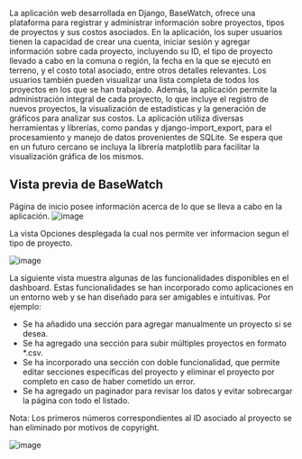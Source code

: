 La aplicación web desarrollada en Django, BaseWatch, ofrece una plataforma para registrar y administrar información sobre proyectos, tipos de proyectos y sus costos asociados.
En la aplicación, los super usuarios tienen la capacidad de crear una cuenta, iniciar sesión y agregar información sobre cada proyecto, incluyendo su ID, el tipo de proyecto llevado a cabo en la comuna o región, la fecha en la que se ejecutó en terreno, y el costo total asociado, entre otros detalles relevantes. Los usuarios también pueden visualizar una lista completa de todos los proyectos en los que se han trabajado.
Además, la aplicación permite la administración integral de cada proyecto, lo que incluye el registro de nuevos proyectos, la visualización de estadísticas y la generación de gráficos para analizar sus costos. La aplicación utiliza diversas herramientas y librerías, como pandas y django-import_export, para el procesamiento y manejo de datos provenientes de SQLite. Se espera que en un futuro cercano se incluya la librería matplotlib para facilitar la visualización gráfica de los mismos.

## Vista previa de BaseWatch
Página de inicio posee información acerca de lo que se lleva a cabo en la aplicación.
![image](https://user-images.githubusercontent.com/72874155/228393182-0e742a66-0f88-4b69-9097-fdc7d89eb075.png)

La vista Opciones desplegada la cual nos permite ver informacion segun el tipo de proyecto.

![image](https://user-images.githubusercontent.com/72874155/228394764-20865288-baac-4e32-9118-119f654466dd.png)


La siguiente vista muestra algunas de las funcionalidades disponibles en el dashboard. Estas funcionalidades se han incorporado como aplicaciones en un entorno web y se han diseñado para ser amigables e intuitivas. Por ejemplo:

- Se ha añadido una sección para agregar manualmente un proyecto si se desea.
- Se ha agregado una sección para subir múltiples proyectos en formato *.csv.
- Se ha incorporado una sección con doble funcionalidad, que permite editar secciones específicas del proyecto y eliminar el proyecto por completo en caso de haber cometido un error.
- Se ha agregado un paginador para revisar los datos y evitar sobrecargar la página con todo el listado.

Nota: Los primeros números correspondientes al ID asociado al proyecto se han eliminado por motivos de copyright.

![image](https://user-images.githubusercontent.com/72874155/228393934-28d8c516-08a4-4e2a-8b60-e8bd7883d0c9.png)
